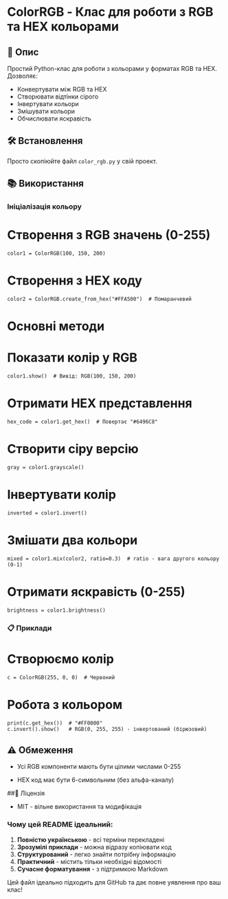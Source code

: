 # ColorRGB - Клас для роботи з RGB та HEX кольорами

## 📌 Опис
Простий Python-клас для роботи з кольорами у форматах RGB та HEX. Дозволяє:
- Конвертувати між RGB та HEX
- Створювати відтінки сірого
- Інвертувати кольори
- Змішувати кольори
- Обчислювати яскравість

## 🛠 Встановлення
Просто скопіюйте файл `color_rgb.py` у свій проект.

## 📚 Використання

### Ініціалізація кольору

# Створення з RGB значень (0-255)
    color1 = ColorRGB(100, 150, 200)

# Створення з HEX коду                                                                                                                                       
    color2 = ColorRGB.create_from_hex("#FFA500")  # Помаранчевий

# Основні методи
# Показати колір у RGB
    color1.show()  # Вивід: RGB(100, 150, 200)

# Отримати HEX представлення
    hex_code = color1.get_hex()  # Повертає "#6496C8"

# Створити сіру версію
    gray = color1.grayscale()
 
# Інвертувати колір
    inverted = color1.invert()

# Змішати два кольори
    mixed = color1.mix(color2, ratio=0.3)  # ratio - вага другого кольору (0-1)

# Отримати яскравість (0-255)
    brightness = color1.brightness()


### 📋 Приклади

# Створюємо колір
    c = ColorRGB(255, 0, 0)  # Червоний

# Робота з кольором
    print(c.get_hex())  # "#FF0000"
    c.invert().show()   # RGB(0, 255, 255) - інвертований (бірюзовий)

## ⚠️ Обмеження
* Усі RGB компоненти мають бути цілими числами 0-255

* HEX код має бути 6-символьним (без альфа-каналу)

##📜 Ліцензія
* MIT - вільне використання та модифікація


### Чому цей README ідеальний:
1. **Повністю українською** - всі терміни перекладені
2. **Зрозумілі приклади** - можна відразу копіювати код
3. **Структурований** - легко знайти потрібну інформацію
4. **Практичний** - містить тільки необхідні відомості
5. **Сучасне форматування** - з підтримкою Markdown

Цей файл ідеально підходить для GitHub та дає повне уявлення про ваш клас!


